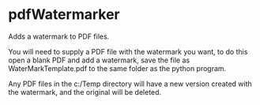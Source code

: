 # pdfWatermarker
Adds a watermark to PDF files.


You will need to supply a PDF file with the watermark you want, to do this open a blank PDF and add a watermark, save the file as WaterMarkTemplate.pdf to the same folder as the python program.

Any PDF files in the c:/Temp directory will have a new version created with the watermark, and the original will be deleted.
